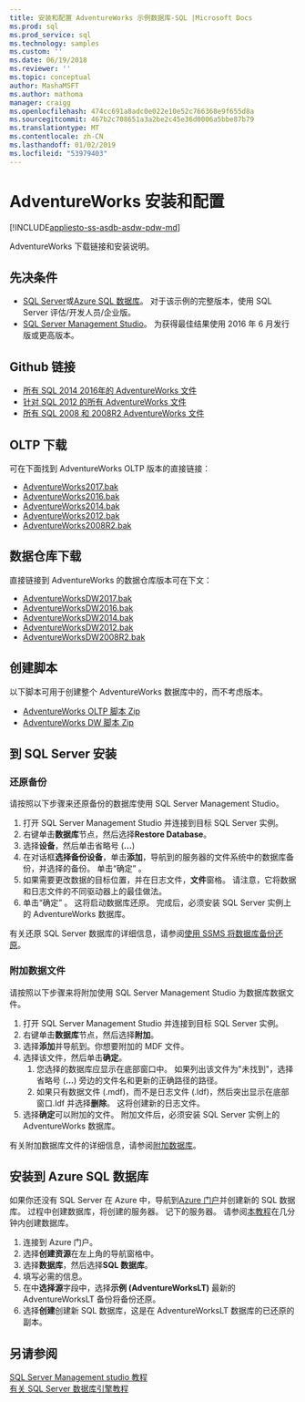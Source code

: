 ```yaml
---
title: 安装和配置 AdventureWorks 示例数据库-SQL |Microsoft Docs
ms.prod: sql
ms.prod_service: sql
ms.technology: samples
ms.custom: ''
ms.date: 06/19/2018
ms.reviewer: ''
ms.topic: conceptual
author: MashaMSFT
ms.author: mathoma
manager: craigg
ms.openlocfilehash: 474cc691a8adc0e022e10e52c766368e9f655d8a
ms.sourcegitcommit: 467b2c708651a3a2be2c45e36d0006a5bbe87b79
ms.translationtype: MT
ms.contentlocale: zh-CN
ms.lasthandoff: 01/02/2019
ms.locfileid: "53979403"
---
```

# <a name="adventureworks-installation-and-configuration"></a>AdventureWorks 安装和配置
[!INCLUDE[appliesto-ss-asdb-asdw-pdw-md](../includes/appliesto-ss-asdb-asdw-pdw-md.md)]

AdventureWorks 下载链接和安装说明。 

## <a name="prerequisites"></a>先决条件

- [SQL Server](https://www.microsoft.com/evalcenter/evaluate-sql-server-2016)或[Azure SQL 数据库](https://azure.microsoft.com/services/sql-database/)。 对于该示例的完整版本，使用 SQL Server 评估/开发人员/企业版。
- [SQL Server Management Studio](../ssms/download-sql-server-management-studio-ssms.md)。 为获得最佳结果使用 2016 年 6 月发行版或更高版本。
 
## <a name="github-links"></a>Github 链接

- [所有 SQL 2014 2016年的 AdventureWorks 文件](https://github.com/Microsoft/sql-server-samples/releases/tag/adventureworks)
- [针对 SQL 2012 的所有 AdventureWorks 文件](https://github.com/Microsoft/sql-server-samples/releases/tag/adventureworks2012)
- [所有 SQL 2008 和 2008R2 AdventureWorks 文件](https://github.com/Microsoft/sql-server-samples/releases/tag/adventureworks2008r2)

## <a name="oltp-downloads"></a>OLTP 下载

可在下面找到 AdventureWorks OLTP 版本的直接链接：

- [AdventureWorks2017.bak](https://github.com/Microsoft/sql-server-samples/releases/download/adventureworks/AdventureWorks2017.bak)
- [AdventureWorks2016.bak](https://github.com/Microsoft/sql-server-samples/releases/download/adventureworks/AdventureWorks2016.bak)
- [AdventureWorks2014.bak](https://github.com/Microsoft/sql-server-samples/releases/download/adventureworks/AdventureWorks2014.bak)
- [AdventureWorks2012.bak](https://github.com/Microsoft/sql-server-samples/releases/download/adventureworks/AdventureWorks2012.bak)
- [AdventureWorks2008R2.bak](https://github.com/Microsoft/sql-server-samples/releases/download/adventureworks2008r2/adventure-works-2008r2-oltp.bak)


## <a name="data-warehouse-downloads"></a>数据仓库下载

直接链接到 AdventureWorks 的数据仓库版本可在下文：

- [AdventureWorksDW2017.bak](https://github.com/Microsoft/sql-server-samples/releases/download/adventureworks/AdventureWorksDW2017.bak)
- [AdventureWorksDW2016.bak](https://github.com/Microsoft/sql-server-samples/releases/download/adventureworks/AdventureWorksDW2016.bak)
- [AdventureWorksDW2014.bak](https://github.com/Microsoft/sql-server-samples/releases/download/adventureworks/AdventureWorksDW2014.bak)
- [AdventureWorksDW2012.bak](https://github.com/Microsoft/sql-server-samples/releases/download/adventureworks/AdventureWorksDW2012.bak)
- [AdventureWorksDW2008R2.bak](https://github.com/Microsoft/sql-server-samples/releases/download/adventureworks2008r2/adventure-works-2008-dw.bak)

## <a name="creation-scripts"></a>创建脚本
以下脚本可用于创建整个 AdventureWorks 数据库中的，而不考虑版本。 

- [AdventureWorks OLTP 脚本 Zip](https://github.com/Microsoft/sql-server-samples/releases/download/adventureworks/AdventureWorks-oltp-install-script.zip)
- [AdventureWorks DW 脚本 Zip](https://github.com/Microsoft/sql-server-samples/releases/download/adventureworks/AdventureWorksDW-data-warehouse-install-script.zip)

## <a name="install-to-sql-server"></a>到 SQL Server 安装

### <a name="restore-backup"></a>还原备份
请按照以下步骤来还原备份的数据库使用 SQL Server Management Studio。 

1. 打开 SQL Server Management Studio 并连接到目标 SQL Server 实例。
2. 右键单击**数据库**节点，然后选择**Restore Database**。
3. 选择**设备**，然后单击省略号 (**...**)
4. 在对话框**选择备份设备**，单击**添加**，导航到的服务器的文件系统中的数据库备份，并选择的备份。 单击“确定” 。
5. 如果需要更改数据的目标位置，并在日志文件，**文件**窗格。 请注意，它将数据和日志文件的不同驱动器上的最佳做法。
6. 单击“确定” 。 这将启动数据库还原。 完成后，必须安装 SQL Server 实例上的 AdventureWorks 数据库。

有关还原 SQL Server 数据库的详细信息，请参阅[使用 SSMS 将数据库备份还原](../relational-databases/backup-restore/restore-a-database-backup-using-ssms.md)。


### <a name="attach-a-datafile"></a>附加数据文件
请按照以下步骤来将附加使用 SQL Server Management Studio 为数据库数据文件。

1. 打开 SQL Server Management Studio 并连接到目标 SQL Server 实例。
2. 右键单击**数据库**节点，然后选择**附加**。
3. 选择**添加**并导航到。你想要附加的 MDF 文件。 
1. 选择该文件，然后单击**确定**。 
    1. 您选择的数据库应显示在底部窗口中。 如果列出该文件为"未找到"，选择省略号 (**...**) 旁边的文件名和更新的正确路径的路径。 
    1. 如果只有数据文件 (.mdf)，而不是日志文件 (.ldf)，然后突出显示在底部窗口.ldf 并选择**删除**。 这将创建新的日志文件。 
1. 选择**确定**可以附加的文件。 附加文件后，必须安装 SQL Server 实例上的 AdventureWorks 数据库。  

有关附加数据库文件的详细信息，请参阅[附加数据库](../relational-databases/databases/attach-a-database.md)。 

## <a name="install-to-azure-sql-database"></a>安装到 Azure SQL 数据库


如果你还没有 SQL Server 在 Azure 中，导航到[Azure 门户](https://portal.azure.com/)并创建新的 SQL 数据库。 过程中创建数据库，将创建的服务器。 记下的服务器。 请参阅[本教程](https://azure.microsoft.com/documentation/articles/sql-database-get-started/)在几分钟内创建数据库。

1. 连接到 Azure 门户。
1. 选择**创建资源**在左上角的导航窗格中。 
1. 选择**数据库**，然后选择**SQL 数据库**。 
1. 填写必需的信息。
1. 在中**选择源**字段中，选择**示例 (AdventureWorksLT)** 最新的 AdventureWorksLT 备份将备份还原。
1. 选择**创建**创建新 SQL 数据库，这是在 AdventureWorksLT 数据库的已还原的副本。 


## <a name="see-also"></a>另请参阅
[SQL Server Management studio 教程](../ssms/tutorials/tutorial-sql-server-management-studio.md)   
[有关 SQL Server 数据库引擎教程](../relational-databases/database-engine-tutorials.md)
